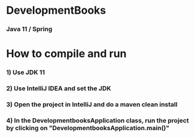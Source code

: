 # DevelopmentBooks 
### Java 11 / Spring 

# How to compile and run
### 1) Use JDK 11
### 2) Use IntelliJ IDEA and set the JDK
### 3) Open the project in IntelliJ and do a maven clean install
### 4) In the DevelopmentbooksApplication class, run the project by clicking on "DevelopmentbooksApplication.main()"